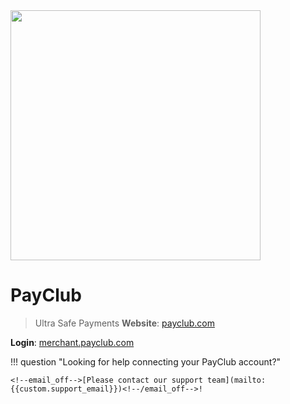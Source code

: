 <img src="https://static.openfintech.io/payment_providers/payclub/logo.png?w=400" width="400px" >

# PayClub

> Ultra Safe Payments
**Website**: [payclub.com](https://payclub.com/)

**Login**: [merchant.payclub.com](https://merchant.payclub.com/)

!!! question "Looking for help connecting your PayClub account?"

    <!--email_off-->[Please contact our support team](mailto:{{custom.support_email}})<!--/email_off-->!
